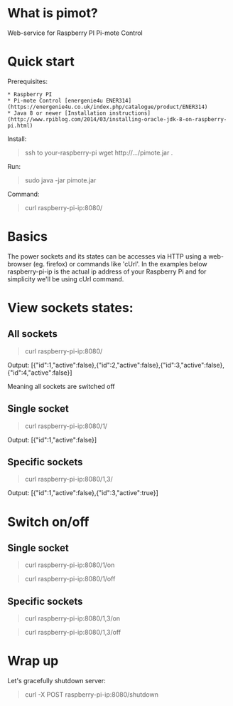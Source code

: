 # What is pimot?


Web-service for Raspberry PI Pi-mote Control


# Quick start

Prerequisites:

    * Raspberry PI
    * Pi-mote Control [energenie4u ENER314](https://energenie4u.co.uk/index.php/catalogue/product/ENER314)
    * Java 8 or newer [Installation instructions](http://www.rpiblog.com/2014/03/installing-oracle-jdk-8-on-raspberry-pi.html)

Install:

> ssh to your-raspberry-pi
> wget http://.../pimote.jar .
    
Run:

> sudo java -jar pimote.jar
    
Command:

> curl raspberry-pi-ip:8080/
    
# Basics

The power sockets and its states can be accesses via HTTP using a web-browser (eg. firefox) or commands like 'cUrl'. 
In the examples below raspberry-pi-ip is the actual ip address of your Raspberry Pi and for simplicity we'll be using
cUrl command.


# View sockets states:
## All sockets
> curl raspberry-pi-ip:8080/
    
Output: [{"id":1,"active":false},{"id":2,"active":false},{"id":3,"active":false},{"id":4,"active":false}]

Meaning all sockets are switched off

## Single socket
> curl raspberry-pi-ip:8080/1/
    
Output: [{"id":1,"active":false}]

## Specific sockets
> curl raspberry-pi-ip:8080/1,3/
    
Output: [{"id":1,"active":false},{"id":3,"active":true}]

# Switch on/off
## Single socket
> curl raspberry-pi-ip:8080/1/on

> curl raspberry-pi-ip:8080/1/off

## Specific sockets
> curl raspberry-pi-ip:8080/1,3/on

> curl raspberry-pi-ip:8080/1,3/off

# Wrap up

Let's gracefully shutdown server:

> curl -X POST raspberry-pi-ip:8080/shutdown

